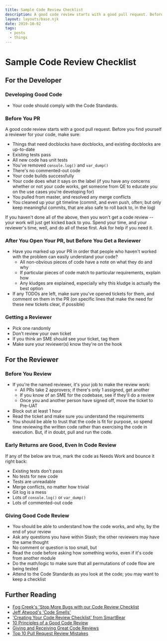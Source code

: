```yaml
---
title: Sample Code Review Checklist
description: A good code review starts with a good pull request. Before you find yourself a reviewer for your code, do this.
layout: layouts/base.njk
date: 2019-10-02
tags:
  - posts
  - things
---
```

# Sample Code Review Checklist

## For the Developer

### Developing Good Code

* Your code should comply with the Code Standards.

### Before You PR

A good code review starts with a good pull request. Before you find yourself a reviewer for your code, make sure:

* Things that need docblocks have docblocks, and existing docblocks are up-to-date
* Existing tests pass
* All new code has unit tests
* You've removed `console.log()` and `var_dump()`
* There's no commented-out code
* Your code builds successfully
* Your code does what it says on the label (if you have any concerns whether or not your code works, get someone from QE to educate you on the use cases you're developing for)
* You pulled from master, and resolved any merge conflicts
* You cleaned up your git timeline (commit, and even push, often; but only keep meaningful commits, that are also safe to roll back to, in the log)

If you haven't done all of the above, then you won't get a code review -- your work will just get kicked back to you. Spend your time, and your reviewer's time, well, and do all of these first. Ask for help if you need it.


### After You Open Your PR, but Before You Get a Reviewer

* Have you marked up your PR in order that people who haven't worked with the problem can easily understand your code?
  * All non-obvious pieces of code have a note on what they do and why
  * If particular pieces of code match to particular requirements, explain how
  * Any kludges are explained, especially why this kludge is actually the best option
* If any TODOs are left, make sure you've opened tickets for them, and comment on them in the PR (on specific lines that make the need for these new tickets clear, if possible)


### Getting a Reviewer

* Pick one randomly
* Don't review your own ticket
* If you think an SME should see your ticket, tag them
* Make sure your reviewer(s) know they're on the hook

## For the Reviewer

### Before You Review

* If you're the named reviewer, it's your job to make the review work:
  * All PRs take 2 approvers; if there's only 1 assigned, get another
  * If you know of an SME for the codebase, see if they'll do a review
  * Once you and another person have signed off, move the ticket to Pre-UAT
* Block out at least 1 hour
* Read the ticket and make sure you understand the requirements
* You should be able to trust that the code is fit for purpose, so spend time reviewing the written code rather than exercising the code in execution. But, if in doubt, pull and run the code.

### Early Returns are Good, Even In Code Review

If any of the below are true, mark the code as Needs Work and bounce it right back:

* Existing tests don't pass
* No tests for new code
* Tests are unreadable
* Merge conflicts, no matter how trivial
* Git log is a mess
* Lots of `console.log()` or `var_dump()`
* Lots of commented-out code

### Giving Good Code Review

* You should be able to understand how the code works, and why, by the end of your review
* Ask any questions you have within Stash; the other reviewers may have the same thought
* No comment or question is too small, but
* Read the code before asking how something works, even if it's code from another module
* Do the math/logic to make sure that all permutations of code flow are being tested
* Attend to the Code Standards as you look at the code; you may want to keep a checklist

## Further Reading

* [Fog Creek's 'Stop More Bugs with our Code Review Checklist](https://blog.fogcreek.com/increase-defect-detection-with-our-code-review-checklist-example/)
* [Jeff Atwood's 'Code Smells'](https://blog.codinghorror.com/code-smells/)
* ['Creating Your Code Review Checklist' from SmartBear](https://blog.smartbear.com/development/creating-your-code-review-checklist/)
* [10 Principles of a Good Code Review](https://dev.to/codemouse92/10-principles-of-a-good-code-review-2eg)
* [Giving and Receiving Great Code Reviews](https://dev.to/samjarman/giving-and-receiving-great-code-reviews)
* [Top 10 Pull Request Review Mistakes](https://blog.scottnonnenberg.com/top-ten-pull-request-review-mistakes/)
